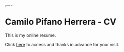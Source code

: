 <img src="https://cpifano.github.io/img/favicon.png" alt="Header_image" style="zoom:25%; max-width: 100px;" align="left" />

# Camilo Pifano Herrera - CV

This is my online resume.

Click [here](https://cpifano.github.io) to access and thanks in advance for your visit.
